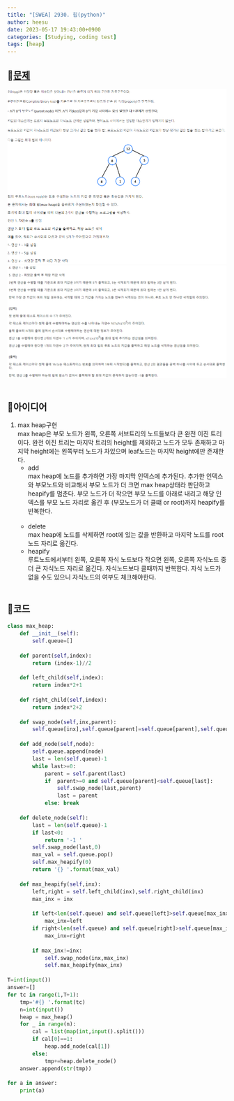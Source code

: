 ```yaml
---
title: "[SWEA] 2930. 힙(python)"
author: heesu
date: 2023-05-17 19:43:00+0900
categories: [Studying, coding test]
tags: [heap]
---
```

## 📌[문제](https://swexpertacademy.com/main/code/problem/problemDetail.do?problemLevel=3&contestProbId=AV-Tj7ya3jYDFAXr&categoryId=AV-Tj7ya3jYDFAXr&categoryType=CODE&problemTitle=&orderBy=PASS_RATE&selectCodeLang=PYTHON&select-1=3&pageSize=10&pageIndex=11)
![Alt text](https://github.com/skagmltn7/practice_coding_test/blob/main/SWEA/img/problem_2930_1.PNG?raw=true)
![Alt text](https://github.com/skagmltn7/practice_coding_test/blob/main/SWEA/img/problem_2930_2.PNG?raw=true)
<br><br>

## 💪아이디어<br>

1. max heap구현<br>
    max heap은 부모 노드가 왼쪽, 오른쪽 서브트리의 노드들보다 큰 완전 이진 트리이다. 완전 이진 트리는 마지막 트리의 height를 제외하고 노드가 모두 존재하고 마지막 height에는 왼쪽부터 노드가 차있으며 leaf노드는 마지막 height에만 존재한다.<br>
    - add<br>
    max heap에 노드를 추가하면 가장 마지막 인덱스에 추가된다. 추가한 인덱스와 부모노드와 비교해서 부모 노드가 더 크면 max heap상태라 판단하고 heapify를 멈춘다. 부모 노드가 더 작으면 부모 노드를 아래로 내리고 해당 인덱스를 부모 노드 자리로 옮긴 후 (부모노드가 더 클떄 or root)까지 heapify를 반복한다.<br><br>
    - delete<br>
    max heap에 노드를 삭제하면 root에 있는 값을 반환하고 마지막 노드를 root노드 자리로 옮긴다. <br>
    - heapify<br>
    루트노드에서부터 왼쪽, 오른쪽 자식 노드보다 작으면 왼쪽, 오른쪽 자식노드 중 더 큰 자식노드 자리로 옮긴다. 자식노드보다 클때까지 반복한다. 자식 노드가 없을 수도 있으니 자식노드의 여부도 체크해야한다.<br><br>

## 🥂코드
```python
class max_heap:
    def __init__(self):
        self.queue=[]

    def parent(self,index):
        return (index-1)//2
    
    def left_child(self,index):
        return index*2+1
    
    def right_child(self,index):
        return index*2+2
    
    def swap_node(self,inx,parent):
        self.queue[inx],self.queue[parent]=self.queue[parent],self.queue[inx]

    def add_node(self,node):
        self.queue.append(node)
        last = len(self.queue)-1
        while last>=0:
            parent = self.parent(last)
            if  parent>=0 and self.queue[parent]<self.queue[last]:
                self.swap_node(last,parent)
                last = parent
            else: break

    def delete_node(self):
        last = len(self.queue)-1
        if last<0: 
            return '-1 '
        self.swap_node(last,0)
        max_val = self.queue.pop()
        self.max_heapify(0)
        return '{} '.format(max_val)
    
    def max_heapify(self,inx):
        left,right = self.left_child(inx),self.right_child(inx)
        max_inx = inx
        
        if left<len(self.queue) and self.queue[left]>self.queue[max_inx]:
            max_inx=left
        if right<len(self.queue) and self.queue[right]>self.queue[max_inx]:
            max_inx=right
        
        if max_inx!=inx:
            self.swap_node(inx,max_inx)
            self.max_heapify(max_inx)

T=int(input())
answer=[]
for tc in range(1,T+1):
    tmp='#{} '.format(tc)
    n=int(input())
    heap = max_heap()
    for _ in range(n):
        cal = list(map(int,input().split()))
        if cal[0]==1:
            heap.add_node(cal[1])
        else:
            tmp+=heap.delete_node()
    answer.append(str(tmp))

for a in answer:
    print(a)
```